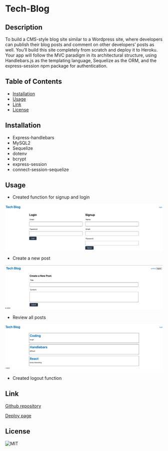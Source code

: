 # Tech-Blog

## Description
To build a CMS-style blog site similar to a Wordpress site, where developers can publish their blog posts and comment on other developers’ posts as well. You’ll build this site completely from scratch and deploy it to Heroku. Your app will follow the MVC paradigm in its architectural structure, using Handlebars.js as the templating language, Sequelize as the ORM, and the express-session npm package for authentication.


## Table of Contents
* [Installation](#installation)
* [Usage](#usage)
* [Link](#link)
* [License](#license)

## Installation
- Express-handlebars
- MySQL2
- Sequelize
- dotenv
- bcrypt
- express-session
- connect-session-sequelize

## Usage
- Created function for signup and login
<img alt src="./assets/Login.png" />

- Create a new post
<img alt src="./assets/NewPost.png" />

- Review all posts
<img alt src="./assets/allPosts.png" />

- Created logout function
## Link
[Github repository](https://github.com/Shok1to/Tech-Blog)

[Deploy page]()

## License
![MIT](https://img.shields.io/badge/license-MIT-lightgrey.png)
